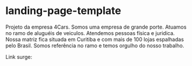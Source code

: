 # landing-page-template

Projeto da empresa 4Cars.
Somos uma empresa de grande porte.
Atuamos no ramo de aluguéis de veiculos.
Atendemos pessoas física e juridica.
Nossa matriz fica situada em Curitiba e com mais de 100 lojas espalhadas pelo Brasil.
Somos referência no ramo e temos orgulho do nosso trabalho.

Link surge:
